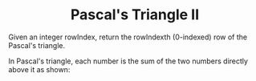 ﻿<h1 align="center">Pascal's Triangle II</h1>

Given an integer rowIndex, return the rowIndexth (0-indexed) row of the Pascal's triangle.

In Pascal's triangle, each number is the sum of the two numbers directly above it as shown: